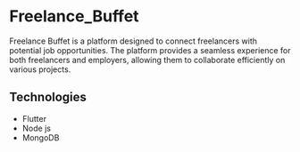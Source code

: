 # Freelance_Buffet

Freelance Buffet is a platform designed to connect freelancers with potential job opportunities. The platform provides a seamless experience for both freelancers and employers, allowing them to collaborate efficiently on various projects.

## Technologies
-  Flutter
-  Node js
-  MongoDB
